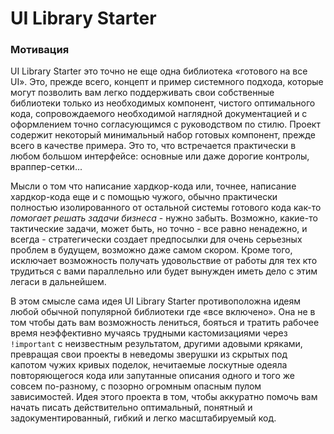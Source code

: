 # UI Library Starter

### Мотивация

UI Library Starter это точно не еще одна библиотека «готового на все UI». Это, прежде всего, концепт и пример системного подхода, которые могут позволить вам легко поддерживать свои собственные библиотеки только из необходимых компонент, чистого оптимального кода, сопровождаемого необходимой наглядной документацией и с оформлением точно согласующимся с руководством по стилю. Проект содержит некоторый минимальный набор готовых компонент, прежде всего в качестве примера. Это то, что встречается практически в любом большом интерфейсе: основные или даже дорогие контролы, враппер-сетки...

Мысли о том что написание хардкор-кода или, точнее, написание хардкор-кода еще и с помощью чужого, обычно практически полностью изолированного от остальной системы готового кода как-то *помогает решать задачи бизнеса* - нужно забыть. Возможно, какие-то тактические задачи, может быть, но точно - все равно ненадежно, и всегда - стратегически создает предпосылки для очень серьезных проблем в будущем, возможно даже самом скором. Кроме того, исключает возможность получать удовольствие от работы для тех кто трудиться с вами параллельно или будет вынужден иметь дело с этим легаси в дальнейшем.

В этом смысле сама идея UI Library Starter противоположна идеям любой обычной популярной библиотеки где «все включено». Она не в том чтобы дать вам возможность лениться, бояться и тратить рабочее время неэффективно мучаясь трудными кастомизациями через <code>!important</code> с неизвестным результатом, другими адовыми кряками, превращая свои проекты в неведомы зверушки из скрытых под капотом чужих кривых поделок, нечитаемые лоскутные одеяла повторяющегося кода или запутанные описания одного и того же совсем по-разному, с позорно огромным опасным пулом зависимостей. Идея этого проекта в том, чтобы аккуратно помочь вам начать писать действительно оптимальный, понятный и задокументированный, гибкий и легко масштабируемый код.
